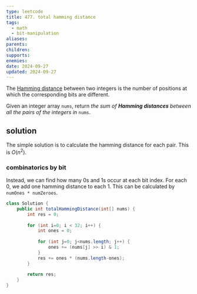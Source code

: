 ```yaml
---
type: leetcode
title: 477. total hamming distance
tags:
  - math
  - bit-manipulation
aliases: 
parents: 
children: 
supports: 
enemies: 
date: 2024-09-27
updated: 2024-09-27
---
```


The [Hamming distance](https://en.wikipedia.org/wiki/Hamming_distance) between two integers is the number of positions at which the corresponding bits are different.

Given an integer array `nums`, return _the sum of **Hamming distances** between all the pairs of the integers in_ `nums`.

## solution

The simple solution is to calculate the hamming distance for each pair. This is $O(n^2)$.

### combinatorics by bit

Instead, we can find how many 0s and 1s occur at each bit index. For each 0, we add one hamming distance to each 1. This can be calculated by `numOnes * numZeroes`.

```java
class Solution {
	public int totalHammingDistance(int[] nums) {
		int res = 0;
		  
		for (int i=0; i < 32; i++) {
			int ones = 0;
		  
			for (int j=0; j<nums.length; j++) {
				ones += (nums[j] >> i) & 1;
			}
			res += ones * (nums.length-ones);
		}
		  
		return res;
	}
}
```
